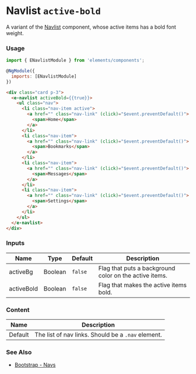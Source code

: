 # Navlist `active-bold`

A variant of the [Navlist](/?selectedKind=Components/Navlist&selectedStory=Default) component, whose active items has a bold font weight.

<!-- STORY -->

### Usage

```js
import { ENavlistModule } from 'elements/components';

@NgModule({
  imports: [ENavlistModule]
})
```
```html
<div class="card p-3">
  <e-navlist activeBold={{true}}>
    <ul class="nav">
      <li class="nav-item active">
        <a href="" class="nav-link" (click)="$event.preventDefault()">
          <span>Home</span>
        </a>
      </li>
      <li class="nav-item">
        <a href="" class="nav-link" (click)="$event.preventDefault()">
          <span>Bookmarks</span>
        </a>
      </li>
      <li class="nav-item">
        <a href="" class="nav-link" (click)="$event.preventDefault()">
          <span>Messages</span>
        </a>
      </li>
      <li class="nav-item">
        <a href="" class="nav-link" (click)="$event.preventDefault()">
          <span>Settings</span>
        </a>
      </li>
    </ul>
  </e-navlist>
</div>
```

### Inputs

| Name       | Type    | Default | Description |
|------------|---------|---------|-------------|
| activeBg   | Boolean | `false` | Flag that puts a background color on the active items. |
| activeBold | Boolean | `false` | Flag that makes the active items bold. |

### Content

| Name    | Description |
|---------|-------------|
| Default | The list of nav links. Should be a `.nav` element. |


### See Also
- [Bootstrap - Navs](http://getbootstrap.com/docs/4.0/components/navs/)
